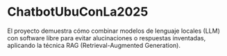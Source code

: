 # ChatbotUbuConLa2025
El proyecto demuestra cómo combinar modelos de lenguaje locales (LLM) con software libre para evitar alucinaciones o respuestas inventadas, aplicando la técnica RAG (Retrieval-Augmented Generation).
